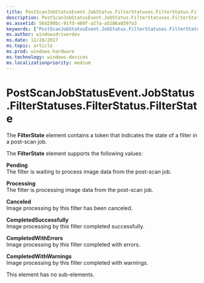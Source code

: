 ```yaml
---
title: PostScanJobStatusEvent.JobStatus.FilterStatuses.FilterStatus.FilterState
description: PostScanJobStatusEvent.JobStatus.FilterStatuses.FilterStatus.FilterState
ms.assetid: 56d290bc-91fd-460f-a27a-a5286a8597a3
keywords: ["PostScanJobStatusEvent.JobStatus.FilterStatuses.FilterStatus.FilterState"]
ms.author: windowsdriverdev
ms.date: 11/28/2017
ms.topic: article
ms.prod: windows-hardware
ms.technology: windows-devices
ms.localizationpriority: medium
---
```


# PostScanJobStatusEvent.JobStatus.FilterStatuses.FilterStatus.FilterState


The **FilterState** element contains a token that indicates the state of a filter in a post-scan job.

The **FilterState** element supports the following values:

<span id="Pending"></span><span id="pending"></span><span id="PENDING"></span>**Pending**  
The filter is waiting to process image data from the post-scan job.

<span id="Processing"></span><span id="processing"></span><span id="PROCESSING"></span>**Processing**  
The filter is processing image data from the post-scan job.

<span id="Canceled"></span><span id="canceled"></span><span id="CANCELED"></span>**Canceled**  
Image processing by this filter has been canceled.

<span id="CompletedSuccessfully"></span><span id="completedsuccessfully"></span><span id="COMPLETEDSUCCESSFULLY"></span>**CompletedSuccessfully**  
Image processing by this filter completed successfully.

<span id="CompletedWithErrors"></span><span id="completedwitherrors"></span><span id="COMPLETEDWITHERRORS"></span>**CompletedWithErrors**  
Image processing by this filter completed with errors.

<span id="CompletedWithWarnings"></span><span id="completedwithwarnings"></span><span id="COMPLETEDWITHWARNINGS"></span>**CompletedWithWarnings**  
Image processing by this filter completed with warnings.

This element has no sub-elements.

 

 





